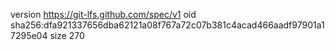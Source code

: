 version https://git-lfs.github.com/spec/v1
oid sha256:dfa921337656dba62121a08f767a72c07b381c4acad466aadf97901a17295e04
size 270
